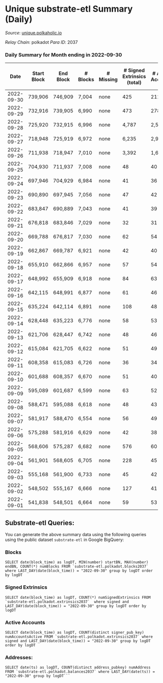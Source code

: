 # Unique substrate-etl Summary (Daily)

_Source_: [unique.polkaholic.io](https://unique.polkaholic.io)

*Relay Chain*: polkadot
*Para ID*: 2037



### Daily Summary for Month ending in 2022-09-30


| Date | Start Block | End Block | # Blocks | # Missing | # Signed Extrinsics (total) | # Active Accounts | # Addresses with Balances | # Events | # Transfers | # XCM Transfers In | # XCM Transfers Out |
| ---- | ----------- | --------- | -------- | --------- | --------------------------- | ----------------- | ------------------------- | -------- | ----------- | ------------------ | ------------------- |
| 2022-09-30 | 739,906 | 746,909 | 7,004 | none  | 425 | 211 | 14,973 | 17,252 | 285  |   |   |
| 2022-09-29 | 732,916 | 739,905 | 6,990 | none  | 473 | 278 |  | 17,499 | 312  |   |   |
| 2022-09-28 | 725,920 | 732,915 | 6,996 | none  | 4,787 | 2,500 |  | 40,845 | 3,534  |   |   |
| 2022-09-27 | 718,948 | 725,919 | 6,972 | none  | 6,235 | 2,907 |  | 48,831 | 4,619  |   |   |
| 2022-09-26 | 711,938 | 718,947 | 7,010 | none  | 3,392 | 1,673 |  | 33,695 | 2,227  |   |   |
| 2022-09-25 | 704,930 | 711,937 | 7,008 | none  | 48 | 40 |  | 15,241 | 7  |   |   |
| 2022-09-24 | 697,946 | 704,929 | 6,984 | none  | 41 | 36 |  | 15,161 | 2  |   |   |
| 2022-09-23 | 690,890 | 697,945 | 7,056 | none  | 47 | 42 |  | 15,342 | 1  |   |   |
| 2022-09-22 | 683,847 | 690,889 | 7,043 | none  | 41 | 39 |  | 15,322 | 9  |   |   |
| 2022-09-21 | 676,818 | 683,846 | 7,029 | none  | 32 | 31 |  | 15,205 | 2  |   |   |
| 2022-09-20 | 669,788 | 676,817 | 7,030 | none  | 62 | 54 |  | 15,410 | 16  |   |   |
| 2022-09-19 | 662,867 | 669,787 | 6,921 | none  | 42 | 40 | 11,565 | 15,091 | 5  |   |   |
| 2022-09-18 | 655,910 | 662,866 | 6,957 | none  | 57 | 54 | 11,551 | 15,177 | 2  |   |   |
| 2022-09-17 | 648,992 | 655,909 | 6,918 | none  | 84 | 63 | 11,551 | 15,238 | 19  |   |   |
| 2022-09-16 | 642,115 | 648,991 | 6,877 | none  | 61 | 46 | 11,549 | 15,069 | 17  |   |   |
| 2022-09-15 | 635,224 | 642,114 | 6,891 | none  | 108 | 48 | 11,544 | 15,346 | 60  |   |   |
| 2022-09-14 | 628,448 | 635,223 | 6,776 | none  | 58 | 53 | 11,536 | 14,864 | 10  |   |   |
| 2022-09-13 | 621,706 | 628,447 | 6,742 | none  | 48 | 46 | 11,533 | 14,798 | 3  |   |   |
| 2022-09-12 | 615,084 | 621,705 | 6,622 | none  | 51 | 49 |  | 14,437 |   |   |   |
| 2022-09-11 | 608,358 | 615,083 | 6,726 | none  | 36 | 34 |  | 14,583 | 1  |   |   |
| 2022-09-10 | 601,688 | 608,357 | 6,670 | none  | 51 | 40 |  | 14,542 | 5  |   |   |
| 2022-09-09 | 595,089 | 601,687 | 6,599 | none  | 63 | 52 | 11,510 | 14,457 | 10  |   |   |
| 2022-09-08 | 588,471 | 595,088 | 6,618 | none  | 48 | 43 | 11,507 | 14,432 | 8  |   |   |
| 2022-09-07 | 581,917 | 588,470 | 6,554 | none  | 56 | 49 | 11,506 | 14,355 | 11  |   |   |
| 2022-09-06 | 575,288 | 581,916 | 6,629 | none  | 42 | 38 |  | 14,451 | 1  |   |   |
| 2022-09-05 | 568,606 | 575,287 | 6,682 | none  | 576 | 60 |  | 17,341 | 83  |   |   |
| 2022-09-04 | 561,901 | 568,605 | 6,705 | none  | 228 | 45 |  | 87,352 | 4  |   |   |
| 2022-09-03 | 555,168 | 561,900 | 6,733 | none  | 45 | 42 |  | 14,646 | 2  |   |   |
| 2022-09-02 | 548,502 | 555,167 | 6,666 | none  | 127 | 41 |  | 15,032 | 93  |   |   |
| 2022-09-01 | 541,838 | 548,501 | 6,664 | none  | 59 | 53 |  | 14,568 | 3  |   |   |

## Substrate-etl Queries:
You can generate the above summary data using the following queries using the public dataset `substrate-etl` in Google BigQuery:


### Blocks
```
SELECT date(block_time) as logDT, MIN(number) startBN, MAX(number) endBN, COUNT(*) numBlocks FROM `substrate-etl.polkadot.blocks2037`  where LAST_DAY(date(block_time)) = "2022-09-30" group by logDT order by logDT
```


### Signed Extrinsics
```
SELECT date(block_time) as logDT, COUNT(*) numSignedExtrinsics FROM `substrate-etl.polkadot.extrinsics2037`  where signed and LAST_DAY(date(block_time)) = "2022-09-30" group by logDT order by logDT
```


### Active Accounts
```
SELECT date(block_time) as logDT, COUNT(distinct signer_pub_key) numAccountsActive FROM `substrate-etl.polkadot.extrinsics2037` where signed and LAST_DAY(date(block_time)) = "2022-09-30" group by logDT order by logDT
```


### Addresses:
```
SELECT date(ts) as logDT, COUNT(distinct address_pubkey) numAddress FROM `substrate-etl.polkadot.balances2037` where LAST_DAY(date(ts)) = "2022-09-30" group by logDT```

